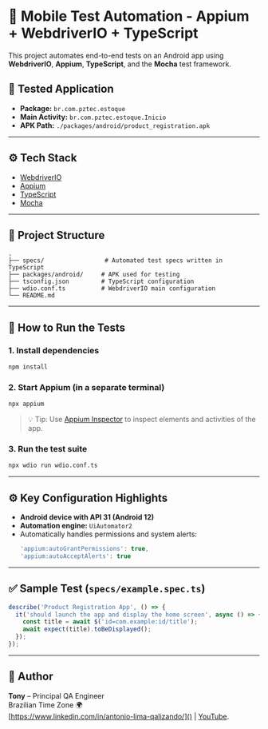 # 🤖 Mobile Test Automation - Appium + WebdriverIO + TypeScript

This project automates end-to-end tests on an Android app using **WebdriverIO**, **Appium**, **TypeScript**, and the **Mocha** test framework.

## 📱 Tested Application

- **Package:** `br.com.pztec.estoque`
- **Main Activity:** `br.com.pztec.estoque.Inicio`
- **APK Path:** `./packages/android/product_registration.apk`

---

## ⚙️ Tech Stack

- [WebdriverIO](https://webdriver.io/)
- [Appium](https://appium.io/)
- [TypeScript](https://www.typescriptlang.org/)
- [Mocha](https://mochajs.org/)

---

## 📁 Project Structure

```
.
├── specs/                 # Automated test specs written in TypeScript
├── packages/android/     # APK used for testing
├── tsconfig.json         # TypeScript configuration
├── wdio.conf.ts          # WebdriverIO main configuration
└── README.md
```

---

## 🚀 How to Run the Tests

### 1. Install dependencies
```bash
npm install
```

### 2. Start Appium (in a separate terminal)
```bash
npx appium
```

> 💡 Tip: Use [Appium Inspector](https://github.com/appium/appium-inspector) to inspect elements and activities of the app.

### 3. Run the test suite
```bash
npx wdio run wdio.conf.ts
```

---

## ⚙️ Key Configuration Highlights

- **Android device with API 31 (Android 12)**
- **Automation engine:** `UiAutomator2`
- Automatically handles permissions and system alerts:
  ```ts
  'appium:autoGrantPermissions': true,
  'appium:autoAcceptAlerts': true
  ```

---

## ✅ Sample Test (`specs/example.spec.ts`)

```ts
describe('Product Registration App', () => {
  it('should launch the app and display the home screen', async () => {
    const title = await $('id=com.example:id/title');
    await expect(title).toBeDisplayed();
  });
});
```

---

## 👤 Author

**Tony** – Principal QA Engineer  
Brazilian Time Zone 🌍  
[https://www.linkedin.com/in/antonio-lima-qalizando/]() | [YouTube](https://www.youtube.com/@qalizando).
